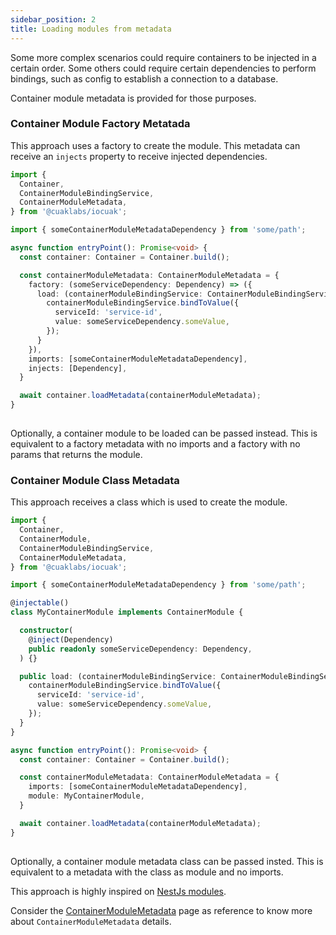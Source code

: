 ```yaml
---
sidebar_position: 2
title: Loading modules from metadata
---
```


Some more complex scenarios could require containers to be injected in a certain order. Some others could require certain dependencies to perform bindings, such as config to establish a connection to a database.

Container module metadata is provided for those purposes.

### Container Module Factory Metatada

This approach uses a factory to create the module. This metadata can receive an `injects` property to receive injected dependencies.

```ts
import {
  Container,
  ContainerModuleBindingService,
  ContainerModuleMetadata,
} from '@cuaklabs/iocuak';

import { someContainerModuleMetadataDependency } from 'some/path';

async function entryPoint(): Promise<void> {
  const container: Container = Container.build();

  const containerModuleMetadata: ContainerModuleMetadata = {
    factory: (someServiceDependency: Dependency) => ({
      load: (containerModuleBindingService: ContainerModuleBindingService) => {
        containerModuleBindingService.bindToValue({
          serviceId: 'service-id',
          value: someServiceDependency.someValue,
        });
      }
    }),
    imports: [someContainerModuleMetadataDependency],
    injects: [Dependency],
  }

  await container.loadMetadata(containerModuleMetadata);
}
 
```

Optionally, a container module to be loaded can be passed instead. This is equivalent to a factory metadata with no imports and a factory with no params that returns the module.

### Container Module Class Metadata

This approach receives a class which is used to create the module.

```ts
import {
  Container,
  ContainerModule,
  ContainerModuleBindingService,
  ContainerModuleMetadata,
} from '@cuaklabs/iocuak';

import { someContainerModuleMetadataDependency } from 'some/path';

@injectable()
class MyContainerModule implements ContainerModule {

  constructor(
    @inject(Dependency)
    public readonly someServiceDependency: Dependency,
  ) {}

  public load: (containerModuleBindingService: ContainerModuleBindingService) => {
    containerModuleBindingService.bindToValue({
      serviceId: 'service-id',
      value: someServiceDependency.someValue,
    });
  }
}

async function entryPoint(): Promise<void> {
  const container: Container = Container.build();

  const containerModuleMetadata: ContainerModuleMetadata = {
    imports: [someContainerModuleMetadataDependency],
    module: MyContainerModule,
  }

  await container.loadMetadata(containerModuleMetadata);
}
 
```

Optionally, a container module metadata class can be passed insted. This is equivalent to a metadata with the class as module and no imports.

This approach is highly inspired on [NestJs modules](https://docs.nestjs.com/fundamentals/dynamic-modules).

Consider the [ContainerModuleMetadata](../../concepts/container-module-metadata.md) page as reference to know more about `ContainerModuleMetadata` details.
